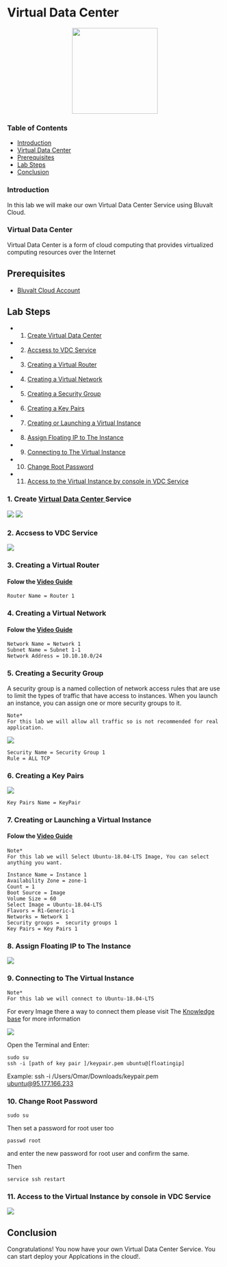 # Virtual Data Center

 <p align="center">
  <img src='images/vdc.png ' width="200" />
</p>


### Table of Contents
* [Introduction](#introduction)
* [Virtual Data Center](#virtual-data-center)
* [Prerequisites](#Prerequisites)
* [Lab Steps](#lab-steps)
* [Conclusion](#conclusion)

### Introduction
In this lab we will make our own Virtual Data Center Service using Bluvalt Cloud.

### Virtual Data Center
Virtual Data Center is a form of cloud computing that provides virtualized computing resources over the Internet
## Prerequisites
* [Bluvalt Cloud Account](https://cloud.bluvalt.com/#/register "Bluvalt Cloud")
 

## Lab Steps
* 1. [Create Virtual Data Center](#1.-Create-virtual-data-center-service)
* 2. [Accsess to VDC Service](#2.-Accsess-to-vdc-service)
* 3. [Creating a Virtual Router](#3.-creating-a-virtual-router)
* 4. [Creating a Virtual Network](#4.-Creating-a-Virtual-Network)
* 5. [Creating a Security Group](#5.-Creating-a-Security-Group)
* 6. [Creating a Key Pairs](#6.-Creating-a-Key-Pairs)
* 7. [Creating or Launching a Virtual Instance](#7.-Creating-or-Launching-a-Virtual-Instance)
* 8. [Assign Floating IP to The Instance](#8.-Assign-Floating-IP-to-The-Instance)
* 9. [Connecting to The Virtual Instance](#9.-connecting-to-The-Virtual-Instance)
* 10. [Change Root Password](#10.-Change-Root-Password)
* 11. [Access to the Virtual Instance by console in VDC Service](#11.-Access-to-the-Virtual-Instance-by-console-in-VDC-Service)


### 1. Create [Virtual Data Center ](https://cloud.bluvalt.com/#/virtual-data-center/ "Virtual Data Center ") Service
![](images/vdc1.gif)
![](images/vdc2.gif)
### 2. Accsess to VDC Service 
![](images/vdc3.gif)

### 3. Creating a Virtual Router 
#### Folow the [Video Guide](https://kb.bluvalt.com/uploads/Create_router.mp4 "Video Guide")

```
Router Name = Router 1
```

### 4. Creating a Virtual Network 
#### Folow the [Video Guide](https://kb.bluvalt.com/uploads/create_network.mp4 "Video Guide")
```
Network Name = Network 1
Subnet Name = Subnet 1-1
Network Address = 10.10.10.0/24
```


### 5. Creating a Security Group
A security group is a named collection of network access rules that are use to limit the types of traffic that have access to instances. When you launch an instance, you can assign one or more security groups to it. 

```
Note*
For this lab we will allow all traffic so is not recommended for real application.
```
![](images/vdc4.gif)

 ```
 Security Name = Security Group 1
 Rule = ALL TCP
 ```

### 6. Creating a Key Pairs
![](images/vdc5.gif)
```
Key Pairs Name = KeyPair
```

### 7. Creating or Launching a Virtual Instance 
#### Folow the [Video Guide](https://youtu.be/Z7Q5n6i7dHI "Video Guide")

```
Note*
For this lab we will Select Ubuntu-18.04-LTS Image, You can select anything you want.
```

```
Instance Name = Instance 1
Availability Zone = zone-1
Count = 1
Boot Source = Image
Volume Size = 60
Select Image = Ubuntu-18.04-LTS
Flavors = R1-Generic-1
Networks = Network 1
Security groups =  security groups 1
Key Pairs = Key Pairs 1 
```


### 8. Assign Floating IP to The Instance 
![](images/vdc6.gif)

### 9. Connecting to The Virtual Instance  
```
Note*
For this lab we will connect to Ubuntu-18.04-LTS
```
For every Image there a way to connect them please visit The [Knowledge base](https://kb.bluvalt.com/ "Knowledge base") for more information

![](images/vdc7.gif)

Open the Terminal and Enter:
```
sudo su 
ssh -i [path of key pair ]/keypair.pem ubuntu@[floatingip] 
```
Example: ssh -i /Users/Omar/Downloads/keypair.pem ubuntu@95.177.166.233

### 10. Change Root Password
```
sudo su 
```
Then set a password for root user too

```
passwd root
```
and enter the new password for root user and confirm the same.

Then
```
service ssh restart  
```

### 11. Access to the Virtual Instance by console in VDC Service
![](images/vdc8.gif)


## Conclusion 
Congratulations! You now have your own Virtual Data Center Service. You can start deploy your Applcations in the cloud!.

